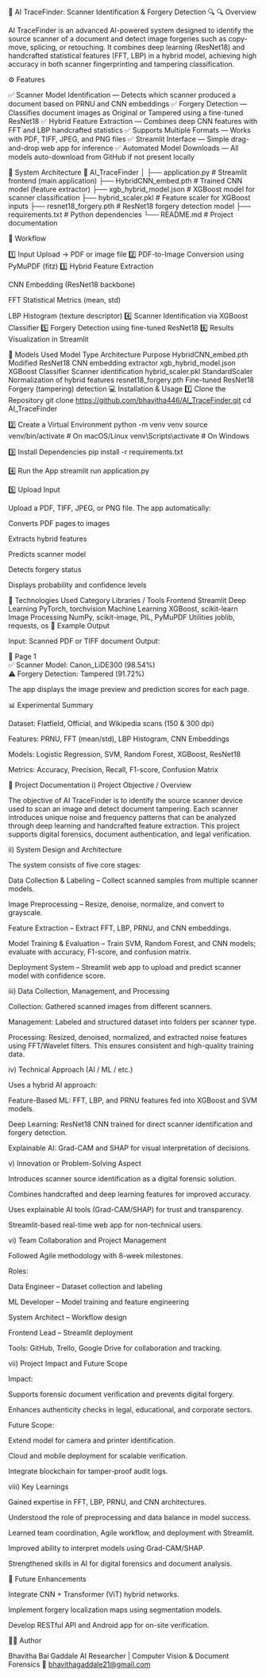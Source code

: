 🧠 AI TraceFinder: Scanner Identification & Forgery Detection 🔍
🔍 Overview

AI TraceFinder is an advanced AI-powered system designed to identify the source scanner of a document and detect image forgeries such as copy-move, splicing, or retouching.
It combines deep learning (ResNet18) and handcrafted statistical features (FFT, LBP) in a hybrid model, achieving high accuracy in both scanner fingerprinting and tampering classification.

⚙️ Features

✅ Scanner Model Identification — Detects which scanner produced a document based on PRNU and CNN embeddings
✅ Forgery Detection — Classifies document images as Original or Tampered using a fine-tuned ResNet18
✅ Hybrid Feature Extraction — Combines deep CNN features with FFT and LBP handcrafted statistics
✅ Supports Multiple Formats — Works with PDF, TIFF, JPEG, and PNG files
✅ Streamlit Interface — Simple drag-and-drop web app for inference
✅ Automated Model Downloads — All models auto-download from GitHub if not present locally

🧩 System Architecture
📂 AI_TraceFinder
│
├── application.py              # Streamlit frontend (main application)
├── HybridCNN_embed.pth         # Trained CNN model (feature extractor)
├── xgb_hybrid_model.json       # XGBoost model for scanner classification
├── hybrid_scaler.pkl           # Feature scaler for XGBoost inputs
├── resnet18_forgery.pth        # ResNet18 forgery detection model
├── requirements.txt            # Python dependencies
└── README.md                   # Project documentation

🔧 Workflow

1️⃣ Input Upload → PDF or image file
2️⃣ PDF-to-Image Conversion using PyMuPDF (fitz)
3️⃣ Hybrid Feature Extraction

CNN Embedding (ResNet18 backbone)

FFT Statistical Metrics (mean, std)

LBP Histogram (texture descriptor)
4️⃣ Scanner Identification via XGBoost Classifier
5️⃣ Forgery Detection using fine-tuned ResNet18
6️⃣ Results Visualization in Streamlit

🧠 Models Used
Model Type	Architecture	Purpose
HybridCNN_embed.pth	Modified ResNet18	CNN embedding extractor
xgb_hybrid_model.json	XGBoost Classifier	Scanner identification
hybrid_scaler.pkl	StandardScaler	Normalization of hybrid features
resnet18_forgery.pth	Fine-tuned ResNet18	Forgery (tampering) detection
💻 Installation & Usage
1️⃣ Clone the Repository
git clone https://github.com/bhavitha446/AI_TraceFinder.git
cd AI_TraceFinder

2️⃣ Create a Virtual Environment
python -m venv venv
source venv/bin/activate       # On macOS/Linux
venv\Scripts\activate          # On Windows

3️⃣ Install Dependencies
pip install -r requirements.txt

4️⃣ Run the App
streamlit run application.py

5️⃣ Upload Input

Upload a PDF, TIFF, JPEG, or PNG file. The app automatically:

Converts PDF pages to images

Extracts hybrid features

Predicts scanner model

Detects forgery status

Displays probability and confidence levels

🧮 Technologies Used
Category	Libraries / Tools
Frontend	Streamlit
Deep Learning	PyTorch, torchvision
Machine Learning	XGBoost, scikit-learn
Image Processing	NumPy, scikit-image, PIL, PyMuPDF
Utilities	joblib, requests, os
🧠 Example Output

Input: Scanned PDF or TIFF document
Output:

📄 Page 1  
✅ Scanner Model: Canon_LiDE300 (98.54%)  
⚠️ Forgery Detection: Tampered (91.72%)


The app displays the image preview and prediction scores for each page.

📊 Experimental Summary

Dataset: Flatfield, Official, and Wikipedia scans (150 & 300 dpi)

Features: PRNU, FFT (mean/std), LBP Histogram, CNN Embeddings

Models: Logistic Regression, SVM, Random Forest, XGBoost, ResNet18

Metrics: Accuracy, Precision, Recall, F1-score, Confusion Matrix

📘 Project Documentation
i) Project Objective / Overview

The objective of AI TraceFinder is to identify the source scanner device used to scan an image and detect document tampering.
Each scanner introduces unique noise and frequency patterns that can be analyzed through deep learning and handcrafted feature extraction.
This project supports digital forensics, document authentication, and legal verification.

ii) System Design and Architecture

The system consists of five core stages:

Data Collection & Labeling – Collect scanned samples from multiple scanner models.

Image Preprocessing – Resize, denoise, normalize, and convert to grayscale.

Feature Extraction – Extract FFT, LBP, PRNU, and CNN embeddings.

Model Training & Evaluation – Train SVM, Random Forest, and CNN models; evaluate with accuracy, F1-score, and confusion matrix.

Deployment System – Streamlit web app to upload and predict scanner model with confidence score.

iii) Data Collection, Management, and Processing

Collection: Gathered scanned images from different scanners.

Management: Labeled and structured dataset into folders per scanner type.

Processing: Resized, denoised, normalized, and extracted noise features using FFT/Wavelet filters.
This ensures consistent and high-quality training data.

iv) Technical Approach (AI / ML / etc.)

Uses a hybrid AI approach:

Feature-Based ML: FFT, LBP, and PRNU features fed into XGBoost and SVM models.

Deep Learning: ResNet18 CNN trained for direct scanner identification and forgery detection.

Explainable AI: Grad-CAM and SHAP for visual interpretation of decisions.

v) Innovation or Problem-Solving Aspect

Introduces scanner source identification as a digital forensic solution.

Combines handcrafted and deep learning features for improved accuracy.

Uses explainable AI tools (Grad-CAM/SHAP) for trust and transparency.

Streamlit-based real-time web app for non-technical users.

vi) Team Collaboration and Project Management

Followed Agile methodology with 8-week milestones.

Roles:

Data Engineer – Dataset collection and labeling

ML Developer – Model training and feature engineering

System Architect – Workflow design

Frontend Lead – Streamlit deployment

Tools: GitHub, Trello, Google Drive for collaboration and tracking.

vii) Project Impact and Future Scope

Impact:

Supports forensic document verification and prevents digital forgery.

Enhances authenticity checks in legal, educational, and corporate sectors.

Future Scope:

Extend model for camera and printer identification.

Cloud and mobile deployment for scalable verification.

Integrate blockchain for tamper-proof audit logs.

viii) Key Learnings

Gained expertise in FFT, LBP, PRNU, and CNN architectures.

Understood the role of preprocessing and data balance in model success.

Learned team coordination, Agile workflow, and deployment with Streamlit.

Improved ability to interpret models using Grad-CAM/SHAP.

Strengthened skills in AI for digital forensics and document analysis.

🚀 Future Enhancements

Integrate CNN + Transformer (ViT) hybrid networks.

Implement forgery localization maps using segmentation models.

Develop RESTful API and Android app for on-site verification.

👩‍💻 Author

Bhavitha Bai Gaddale
AI Researcher | Computer Vision & Document Forensics
📧 bhavithagaddale21@gmail.com
